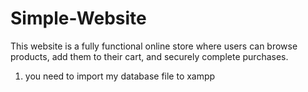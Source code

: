 # Simple-Website
This website is a fully functional online store where users can browse products, add them to their cart, and securely complete purchases.
1. you need to import my database file to xampp
